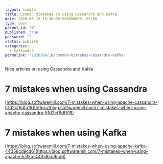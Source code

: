 ```yaml
---
layout: single
title: Common mistakes on using Cassandra and Kafka
date: 2020-06-10 15:30:00.000000000 -05:00
type: post
parent_id: "0"
published: true
password: ""
status: publish
categories:
  - Cassandra
permalink: "2020/06/10/common-mistakes-cassandra-kafka"
---
```


Nice articles on using Cassandra and Kafka

# 7 mistakes when using Cassandra

[https://blog.softwaremill.com/7-mistakes-when-using-apache-cassandra-51d2cf6df519](https://blog.softwaremill.com/7-mistakes-when-using-apache-cassandra-51d2cf6df519)

# 7 mistakes when using Kafka

[https://blog.softwaremill.com/7-mistakes-when-using-apache-kafka-44358cd9cd6](https://blog.softwaremill.com/7-mistakes-when-using-apache-kafka-44358cd9cd6)
